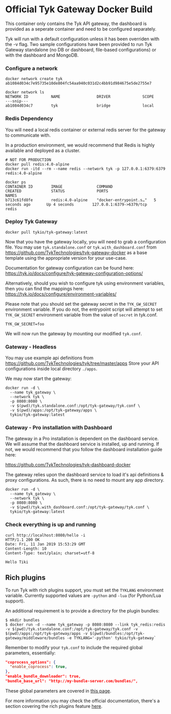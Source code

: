 Official Tyk Gateway Docker Build
=================================

This container only contains the Tyk API gateway, the dashboard is provided as a seperate container and need to be configured separately. 

Tyk will run with a default configuration unless it has been overriden with the -v flag. Two sample configurations have been provided to run Tyk Gateway standalone (no DB or dashboard, file-based configurations) or with the dashboard and MongoDB.

### Configure a network

```
docker network create tyk
ab1084d034c7e95735e10de804fc54aa940c031d2c4bb91d984675e5de2755e7

docker network ls
NETWORK ID          NAME                DRIVER              SCOPE
---snip---
ab1084d034c7        tyk                 bridge              local
```

### Redis Dependency 

You will need a local redis container or external redis server for the gateway to communicate with.

In a production environment, we would recommend that Redis is highly available and deployed as a cluster. 

```
# NOT FOR PRODUCTION
docker pull redis:4.0-alpine
docker run -itd --rm --name redis --network tyk -p 127.0.0.1:6379:6379 redis:4.0-alpine

docker ps
CONTAINER ID        IMAGE               COMMAND                  CREATED             STATUS              PORTS                        NAMES
b713c61fd8fe        redis:4.0-alpine    "docker-entrypoint.s…"   5 seconds ago       Up 4 seconds        127.0.0.1:6379->6379/tcp     redis
```

### Deploy Tyk Gateway

```
docker pull tykio/tyk-gateway:latest
```

Now that you have the gateway locally, you will need to grab a configuration file. You may use `tyk.standalone.conf` or 
`tyk.with_dashboard.conf` from https://github.com/TykTechnologies/tyk-gateway-docker as a base template using the 
appropriate version for your use-case. 

Documentation for gateway configuration can be found here: https://tyk.io/docs/configure/tyk-gateway-configuration-options/

Alternatively, should you wish to configure tyk using environment variables, then you can find the mappings here: https://tyk.io/docs/configure/environment-variables/

Please note that you should set the gateway secret in the `TYK_GW_SECRET` environment variable.  If you do not, the entrypoint script will attempt to set `TYK_GW_SECRET` environment variable from the value of `secret` in tyk.conf.

```
TYK_GW_SECRET=foo
```

We will now run the gateway by mounting our modified `tyk.conf`.

### Gateway - Headless

You may use example api definitions from https://github.com/TykTechnologies/tyk/tree/master/apps
Store your API configurations inside local directory `./apps`.

We may now start the gateway:

```
docker run -d \
  --name tyk_gateway \
  --network tyk \
  -p 8080:8080 \
  -v $(pwd)/tyk.standalone.conf:/opt/tyk-gateway/tyk.conf \
  -v $(pwd)/apps:/opt/tyk-gateway/apps \
  tykio/tyk-gateway:latest
```

### Gateway - Pro installation with Dashboard

The gateway in a Pro installation is dependent on the dashboard service. We will assume that the dashboard service is
installed, up and running. If not, we would recommend that you follow the dashboard installation guide here:

https://github.com/TykTechnologies/tyk-dashboard-docker

The gateway relies upon the dashboard service to load it's api definitions & proxy configurations.
As such, there is no need to mount any app directory.

```
docker run -d \
  --name tyk_gateway \
  --network tyk \
  -p 8080:8080 \
  -v $(pwd)/tyk.with_dashboard.conf:/opt/tyk-gateway/tyk.conf \
  tykio/tyk-gateway:latest
```

### Check everything is up and running

```
curl http://localhost:8080/hello -i
HTTP/1.1 200 OK
Date: Fri, 11 Jan 2019 15:53:29 GMT
Content-Length: 10
Content-Type: text/plain; charset=utf-8

Hello Tiki
```

Rich plugins
----------

To run Tyk with rich plugins support, you must set the `TYKLANG` environment variable. Currently supported values are `-python` and `-lua` (for Python/Lua support).

An additional requirement is to provide a directory for the plugin bundles:
```
$ mkdir bundles
$ docker run -d --name tyk_gateway -p 8080:8080 --link tyk_redis:redis -v $(pwd)/tyk.standalone.conf:/opt/tyk-gateway/tyk.conf -v $(pwd)/apps:/opt/tyk-gateway/apps -v $(pwd)/bundles:/opt/tyk-gateway/middleware/bundles -e TYKLANG='-python' tykio/tyk-gateway`
```

Remember to modify your `tyk.conf` to include the required global parameters, essentially:

```json
"coprocess_options": {
  "enable_coprocess": true,
},
"enable_bundle_downloader": true,
"bundle_base_url": "http://my-bundle-server.com/bundles/",
```

These global parameters are covered in [this page](https://tyk.io/tyk-documentation/customise-tyk/plugins/rich-plugins/python/tutorial-add-demo-plugin-api/).

For more information you may check the official documentation, there's a section covering the rich plugins feature [here](https://tyk.io/tyk-documentation/customise-tyk/plugins/rich-plugins/what-are-they/).
